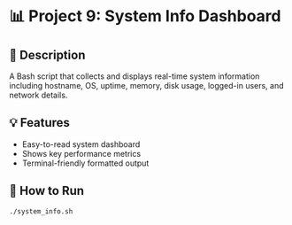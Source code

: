 # 📊 Project 9: System Info Dashboard

## 🧾 Description
A Bash script that collects and displays real-time system information including hostname, OS, uptime, memory, disk usage, logged-in users, and network details.

## 💡 Features
- Easy-to-read system dashboard
- Shows key performance metrics
- Terminal-friendly formatted output

## 🚀 How to Run

```bash
./system_info.sh
